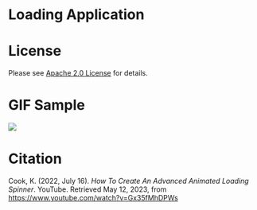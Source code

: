 # Loading Application

# License

Please see [Apache 2.0 License](./LICENSE) for details.

# GIF Sample

![](./public/images/Loading.gif)

# Citation

Cook, K. (2022, July 16). <i>How To Create An Advanced Animated Loading Spinner</i>. YouTube. Retrieved May 12, 2023, from https://www.youtube.com/watch?v=Gx35fMhDPWs
